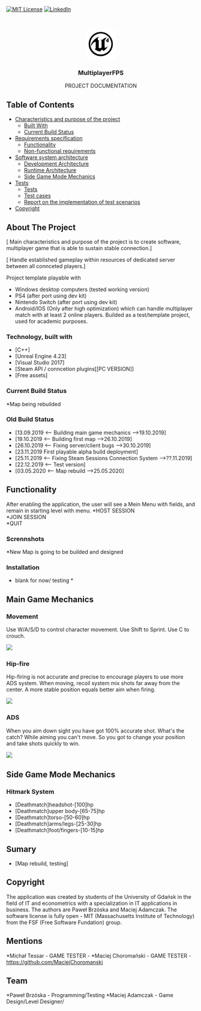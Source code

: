 
[![MIT License][license-shield]][license-url]
[![LinkedIn][linkedin-shield]][linkedin-url]



<!-- PROJECT LOGO -->
<p align="center">
 
<br />
<p align="center">
  <a href="https://github.com/pbrzoska024/FPS-MULTIPLAYER-PROJECT-WINDOWS64-32BIT-">
  </a>
  <img src="images/logo.png" alt="Logo" width="80" height="80">
  <h3 align="center">MultiplayerFPS</h3>

  <p align="center">
  PROJECT DOCUMENTATION
   



<!-- TABLE OF CONTENTS -->
## Table of Contents

* [Characteristics and purpose of the project](#about-the-project)
  * [Built With](#built-with)
  * [Current Build Status](#current-build-status)  
* [Requirements specification](Requirements)
  * [Functionality](#Functionality)
  * [Non-functional requirements](Non-functional)
* [Software system architecture](#Software)
  * [Development Architecture](#Development)
  * [Runtime Architecture](#Runtime)
  * [Side Game Mode Mechanics](#Side-Game-Mode-Mechanics)
* [Tests](#summary)
  * [Tests](#mentions)
  * [Test cases](#contact)
  * [Report on the implementation of test scenarios](#license)
* [Copyright](#Copyright)




<!-- Characteristics and purpose of the project -->
## About The Project

[  Main characteristics and purpose of the project
is to create software, multiplayer game
that is able to sustain stable connection.]
 
 [ Handle established gameplay 
within resources of dedicated server
between all connceted players.]

 Project template playable with
- Windows desktop computers (tested working version)
- PS4 (after port using dev kit)
- Nintendo Switch (after port using dev kit)
- Android/IOS (Only after high optimization)
which can handle multiplayer match with at least 2 online players.
Builded as a test/template project, used for academic purposes.



### Technology, built with

* [C++]
* [Unreal Engine 4.23]
* [Visual Studio 2017]
* [Steam API / conncetion plugins[[PC VERSION]]
* [Free assets]



### Current Build Status
*Map being rebuilded
### Old Build Status
* [13.09.2019 <-- Building main game mechanics    -->19.10.2019]
* [19.10.2019 <-- Building first map   -->26.10.2019]
* [26.10.2019 <-- Fixing server/client bugs   -->30.10.2019]
* [23.11.2019 First playable alpha build deployment]
* [25.11.2019 <-- Fixing Steam Sessions Connection System -->??.11.2019]
* [22.12.2019 <-- Test version]
* [03.05.2020 <-- Map rebuild   -->25.05.2020]



<!-- GETTING STARTED -->
## Functionality

After enabling the application, the user will see a Mein Menu with fields, and remain in starting level with menu.
*HOST SESSION   
*JOIN SESSION  
*QUIT




### Scrennshots

*New Map is going to be builded and designed

### Installation
 
* blank for now/ testing *



<!-- USAGE EXAMPLES -->
## Main Game Mechanics



### Movement
Use W/A/S/D to control character movement.
Use Shift to Sprint.
Use C to crouch.


![](images/GAME2.gif)


### Hip-fire
Hip-firing is not accurate and precise to encourage players to use more ADS system.
When moving, recoil system mix shots far away from the center.
A more stable position equals better aim when firing.


![](images/GAME3.gif)


### ADS
When you aim down sight you have got 100% accurate shot.
What's the catch?
While aiming you can't move.
So you got to change your position and take shots quickly to win.


![](images/GAME4.gif)





<!-- ROADMAP -->
## Side Game Mode Mechanics



### Hitmark System
* [Deathmatch]headshot-[100]hp
* [Deathmatch]upper body-[65-75]hp
* [Deathmatch]torso-[50-60]hp
* [Deathmatch]arms/legs-[25-30]hp
* [Deathmatch]foot/fingers-[10-15]hp


<!-- Summary -->
## Sumary

* [Map rebuild, testing]


<!-- LICENSE -->
## Copyright

The application was created by students of the University of Gdańsk in the field of IT and econometrics with a specialization in IT applications in business. The authors are Paweł Brzóska and Maciej Adamczak. The software license is fully open - MIT (Massachusetts Institute of Technology) from the FSF (Free Software Fundation) group.


## Mentions
*Michał Tessar - GAME TESTER -
*Maciej Choromański - GAME TESTER - https://github.com/MaciejChoromanski

## Team
*Paweł Brzóska - Programming/Testing
*Maciej Adamczak - Game Design/Level Designer/


<!-- MARKDOWN LINKS & IMAGES -->
<!-- https://www.markdownguide.org/basic-syntax/#reference-style-links -->
[issues-url]: https://github.com/othneildrew/Best-README-Template/issues
[license-shield]: https://img.shields.io/github/license/othneildrew/Best-README-Template.svg?style=flat-square
[license-url]: https://github.com/othneildrew/Best-README-Template/blob/master/LICENSE.txt
[linkedin-shield]: https://img.shields.io/badge/-LinkedIn-black.svg?style=flat-square&logo=linkedin&colorB=555
[linkedin-url]: https://www.linkedin.com/in/paweł-brzóska-522634179/
[product-screenshot]: images/screenshot.png
